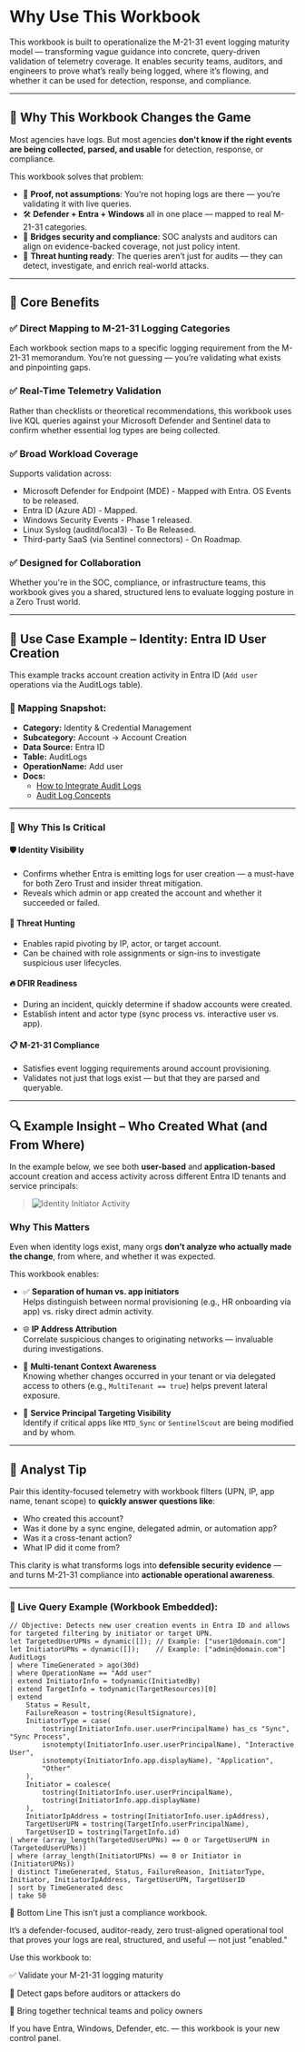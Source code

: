 # Why Use This Workbook

This workbook is built to operationalize the M-21-31 event logging maturity model — transforming vague guidance into concrete, query-driven validation of telemetry coverage. It enables security teams, auditors, and engineers to prove what’s really being logged, where it’s flowing, and whether it can be used for detection, response, and compliance.

---

## 🚀 Why This Workbook Changes the Game

Most agencies have logs. But most agencies **don't know if the right events are being collected, parsed, and usable** for detection, response, or compliance.

This workbook solves that problem:

- 🔎 **Proof, not assumptions**: You’re not hoping logs are there — you’re validating it with live queries.  
- 🛠️ **Defender + Entra + Windows** all in one place — mapped to real M-21-31 categories.  
- 🤝 **Bridges security and compliance**: SOC analysts and auditors can align on evidence-backed coverage, not just policy intent.  
- 🎯 **Threat hunting ready**: The queries aren’t just for audits — they can detect, investigate, and enrich real-world attacks.

---

## 📌 Core Benefits

### ✅ Direct Mapping to M-21-31 Logging Categories
Each workbook section maps to a specific logging requirement from the M-21-31 memorandum. You’re not guessing — you’re validating what exists and pinpointing gaps.

### ✅ Real-Time Telemetry Validation
Rather than checklists or theoretical recommendations, this workbook uses live KQL queries against your Microsoft Defender and Sentinel data to confirm whether essential log types are being collected.

### ✅ Broad Workload Coverage
Supports validation across:
- Microsoft Defender for Endpoint (MDE) - Mapped with Entra. OS Events to be released.
- Entra ID (Azure AD) - Mapped.  
- Windows Security Events - Phase 1 released.  
- Linux Syslog (auditd/local3) - To Be Released.  
- Third-party SaaS (via Sentinel connectors) - On Roadmap.  

### ✅ Designed for Collaboration
Whether you're in the SOC, compliance, or infrastructure teams, this workbook gives you a shared, structured lens to evaluate logging posture in a Zero Trust world.

---

## 🎯 Use Case Example – Identity: Entra ID User Creation

This example tracks account creation activity in Entra ID (`Add user` operations via the AuditLogs table).

### 📂 Mapping Snapshot:
- **Category:** Identity & Credential Management  
- **Subcategory:** Account → Account Creation  
- **Data Source:** Entra ID  
- **Table:** AuditLogs  
- **OperationName:** Add user  
- **Docs:**  
  - [How to Integrate Audit Logs](https://learn.microsoft.com/en-us/entra/identity/monitoring-health/howto-integrate-activity-logs-with-azure-monitor-logs)  
  - [Audit Log Concepts](https://learn.microsoft.com/en-us/entra/identity/monitoring-health/concept-audit-logs)

---

### 🔐 Why This Is Critical

#### 🛡 Identity Visibility
- Confirms whether Entra is emitting logs for user creation — a must-have for both Zero Trust and insider threat mitigation.  
- Reveals which admin or app created the account and whether it succeeded or failed.

#### 🔎 Threat Hunting
- Enables rapid pivoting by IP, actor, or target account.  
- Can be chained with role assignments or sign-ins to investigate suspicious user lifecycles.

#### 🔥 DFIR Readiness
- During an incident, quickly determine if shadow accounts were created.  
- Establish intent and actor type (sync process vs. interactive user vs. app).

#### 📋 M-21-31 Compliance
- Satisfies event logging requirements around account provisioning.  
- Validates not just that logs exist — but that they are parsed and queryable.

---

## 🔍 Example Insight – Who Created What (and From Where)

In the example below, we see both **user-based** and **application-based** account creation and access activity across different Entra ID tenants and service principals:

> ![Identity Initiator Activity](link-to-image.png)

### Why This Matters

Even when identity logs exist, many orgs **don’t analyze who actually made the change**, from where, and whether it was expected.

This workbook enables:

- ✅ **Separation of human vs. app initiators**  
  Helps distinguish between normal provisioning (e.g., HR onboarding via app) vs. risky direct admin activity.

- 🌐 **IP Address Attribution**  
  Correlate suspicious changes to originating networks — invaluable during investigations.

- 🧾 **Multi-tenant Context Awareness**  
  Knowing whether changes occurred in your tenant or via delegated access to others (e.g., `MultiTenant == true`) helps prevent lateral exposure.

- 🔐 **Service Principal Targeting Visibility**  
  Identify if critical apps like `MTD_Sync` or `SentinelScout` are being modified and by whom.

---

## 🧠 Analyst Tip

Pair this identity-focused telemetry with workbook filters (UPN, IP, app name, tenant scope) to **quickly answer questions like**:

- Who created this account?  
- Was it done by a sync engine, delegated admin, or automation app?  
- Was it a cross-tenant action?  
- What IP did it come from?

This clarity is what transforms logs into **defensible security evidence** — and turns M-21-31 compliance into **actionable operational awareness**.

---

### 🧠 Live Query Example (Workbook Embedded):

```kql
// Objective: Detects new user creation events in Entra ID and allows for targeted filtering by initiator or target UPN.
let TargetedUserUPNs = dynamic([]); // Example: ["user1@domain.com"]
let InitiatorUPNs = dynamic([]);    // Example: ["admin@domain.com"]
AuditLogs
| where TimeGenerated > ago(30d)
| where OperationName == "Add user"
| extend InitiatorInfo = todynamic(InitiatedBy)
| extend TargetInfo = todynamic(TargetResources)[0]
| extend
    Status = Result,
    FailureReason = tostring(ResultSignature),
    InitiatorType = case(
        tostring(InitiatorInfo.user.userPrincipalName) has_cs "Sync", "Sync Process",
        isnotempty(InitiatorInfo.user.userPrincipalName), "Interactive User",
        isnotempty(InitiatorInfo.app.displayName), "Application",
        "Other"
    ),
    Initiator = coalesce(
        tostring(InitiatorInfo.user.userPrincipalName),
        tostring(InitiatorInfo.app.displayName)
    ),
    InitiatorIpAddress = tostring(InitiatorInfo.user.ipAddress),
    TargetUserUPN = tostring(TargetInfo.userPrincipalName),
    TargetUserID = tostring(TargetInfo.id)
| where (array_length(TargetedUserUPNs) == 0 or TargetUserUPN in (TargetedUserUPNs))
| where (array_length(InitiatorUPNs) == 0 or Initiator in (InitiatorUPNs))
| distinct TimeGenerated, Status, FailureReason, InitiatorType, Initiator, InitiatorIpAddress, TargetUserUPN, TargetUserID
| sort by TimeGenerated desc
| take 50
```

🧠 Bottom Line
This isn’t just a compliance workbook.

It’s a defender-focused, auditor-ready, zero trust-aligned operational tool that proves your logs are real, structured, and useful — not just "enabled."

Use this workbook to:

✅ Validate your M-21-31 logging maturity

🚫 Detect gaps before auditors or attackers do

🤝 Bring together technical teams and policy owners

If you have Entra, Windows, Defender, etc. — this workbook is your new control panel.
